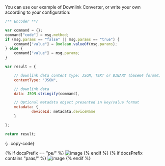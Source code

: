 You can use our example of Downlink Converter, or write your own according to your configuration:

```javascript
/** Encoder **/

var command = {};
command["code"] = msg.method;
if (msg.params == "false" || msg.params == "true") {
    command["value"] = Boolean.valueOf(msg.params);
} else {
    command["value"] = msg.params;
}

var result = {

    // downlink data content type: JSON, TEXT or BINARY (base64 format)
    contentType: "JSON",

    // downlink data
    data: JSON.stringify(command),

    // Optional metadata object presented in key/value format
    metadata: {
            deviceId: metadata.deviceName
    }

};

return result;
```
{: .copy-code}

{% if docsPrefix == "pe/" %}
![image](https://img.thingsboard.io/user-guide/integrations/tuya/tuya-create-downlink-converter-tbel-pe.png)
{% endif %}
{% if docsPrefix contains "paas/" %}
![image](https://img.thingsboard.io/user-guide/integrations/tuya/tuya-create-downlink-converter-tbel-pe.png)
{% endif %}